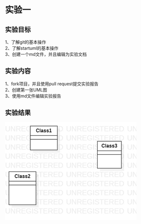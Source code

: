 # 实验一

## 实验目标
1、了解git的基本操作  
2、了解startuml的基本操作  
3、创建一个md文件，并且编辑为实验文档  
## 实验内容
1、fork项目，并且使用pull request提交实验报告  
2、创建第一张UML图  
3、使用md文件编辑实验报告  
## 实验结果

![第一个UML图](./first_model.jpg)
